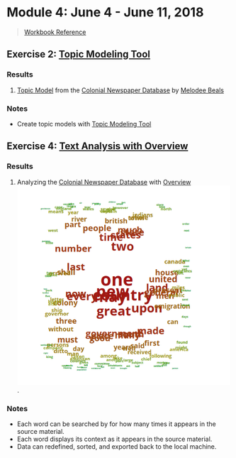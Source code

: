 # Module 4: June 4 - June 11, 2018
> [Workbook Reference][0]


## Exercise 2: [Topic Modeling Tool][1]

### Results
1. [Topic Model][2] from the [Colonial Newspaper Database][3] by [Melodee Beals][4]

### Notes 
* Create topic models with [Topic Modeling Tool][5]

## Exercise 4: [Text Analysis with Overview][6]

### Results
1. Analyzing the [Colonial Newspaper Database][7] with [Overview][8]
![alt text][Word Cloud].

### Notes 
* Each word can be searched by for how many times it appears in the source material. 
* Each word displays its context as it appears in the source material.
* Data can redefined, sorted, and exported back to the local machine. 


[0]: http://workbook.craftingdigitalhistory.ca/module-4/Seeing%20Patterns/
[1]: http://workbook.craftingdigitalhistory.ca/module-4/Exercises/#exercise-2-topic-modeling-tool
[2]: output_html.zip
[3]: CND.csv
[4]: http://mhbeals.com/
[5]: https://github.com/senderle/topic-modeling-tool
[6]: http://workbook.craftingdigitalhistory.ca/module-4/Exercises/#exercise-4-text-analysis-with-overview
[7]: CND.csv
[8]: https://www.overviewdocs.com/

[Word Cloud]: exercise-4-word-cloud.PNG
